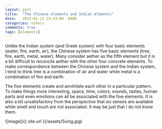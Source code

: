 ```yaml
---
layout: post
title:  "The Chinese elements and Indian elements"
date:   2015-01-12 23:43:08 -0400
categories: others
comments: true
tags: [elements]
---
```


Unlike the Indian system (and Greek system) with four basic elements (water, fire, earth, air), the Chinese system has five basic elements (tree, fire, earth, metal, water). Many consider aether as the fifth element but it is a bit difficult to reconcile aether with the other four concrete elements. To make correspondence between the Chinese system and the Indian system, I tend to think tree is a combination of air and water while metal is a combination of fire and earth. 

The five elements create and annihilate each other in a particular pattern. To make things more interesting, space, time, colors, sounds, tastes, human parts and even emotions can all be associated with the five elements. It is also a bit unsatisfactory from the perspective that six senses are available while smell and touch are not associated. It may be just that I do not know them.

![image]({{ site.url }}/assets/5xing.jpg)

